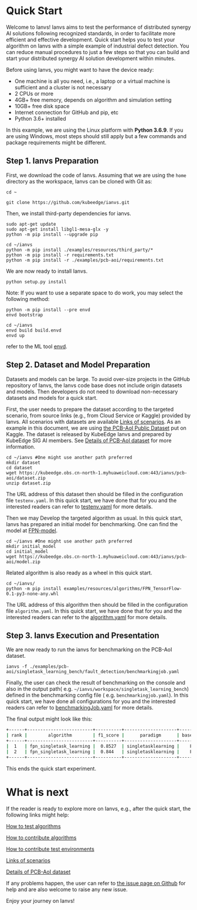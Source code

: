 [Links of scenarios]: ../proposals/scenarios/industrial-defect-detection/pcb-aoi.md

[the PCB-AoI public dataset]: https://www.kaggle.com/datasets/kubeedgeianvs/pcb-aoi
[Details of PCB-AoI dataset]: ../proposals/scenarios/industrial-defect-detection/pcb-aoi.md
[XFTP]: https://www.xshell.com/en/xftp/
[FPN-model]: https://kubeedge.obs.cn-north-1.myhuaweicloud.com:443/ianvs/pcb-aoi/model.zip
[How to test algorithms]: how-to-test-algorithms.md
[How to contribute algorithms]: how-to-contribute-algorithms.md
[How to contribute test environments]: how-to-contribute-test-environments.md

# Quick Start

Welcome to Ianvs! Ianvs aims to test the performance of distributed synergy AI solutions following recognized standards,
in order to facilitate more efficient and effective development. Quick start helps you to test your algorithm on Ianvs
with a simple example of industrial defect detection. You can reduce manual procedures to just a few steps so that you can
build and start your distributed synergy AI solution development within minutes.

Before using Ianvs, you might want to have the device ready:

- One machine is all you need, i.e., a laptop or a virtual machine is sufficient and a cluster is not necessary
- 2 CPUs or more
- 4GB+ free memory, depends on algorithm and simulation setting
- 10GB+ free disk space
- Internet connection for GitHub and pip, etc
- Python 3.6+ installed
  
In this example, we are using the Linux platform with **Python 3.6.9**. If you are using Windows, most steps should still apply but a few commands and package requirements might be different.

## Step 1. Ianvs Preparation

First, we download the code of Ianvs. Assuming that we are using the `home` directory as the workspace, Ianvs can be cloned with Git as:

``` shell
cd ~

git clone https://github.com/kubeedge/ianvs.git   
```

Then, we install third-party dependencies for ianvs.

``` shell
sudo apt-get update
sudo apt-get install libgl1-mesa-glx -y
python -m pip install --upgrade pip

cd ~/ianvs 
python -m pip install ./examples/resources/third_party/*
python -m pip install -r requirements.txt
python -m pip install -r ./examples/pcb-aoi/requirements.txt
```

We are now ready to install Ianvs.

``` shell
python setup.py install  
```

Note:
If you want to use a separate space to do work, you may select the following method:

```shell
python -m pip install --pre envd
envd bootstrap

cd ~/ianvs
envd build build.envd
envd up
```

refer to the ML tool [envd](https://envd.tensorchord.ai/guide/getting-started.html).

## Step 2. Dataset and Model Preparation

Datasets and models can be large. To avoid over-size projects in the GitHub repository of Ianvs, the Ianvs code base does
not include origin datasets and models. Then developers do not need to download non-necessary datasets and models for a
quick start.

First, the user needs to prepare the dataset according to the targeted scenario, from source links (e.g., from Cloud
Service or Kaggle) provided by Ianvs. All scenarios with datasets are available [Links of scenarios]. As an example in
this document, we are using [the PCB-AoI Public Dataset] put on Kaggle. The dataset is released by KubeEdge Ianvs and prepared by KubeEdge SIG AI members.
See [Details of PCB-AoI dataset] for more information.

``` shell
cd ~/ianvs #One might use another path preferred
mkdir dataset   
cd dataset
wget https://kubeedge.obs.cn-north-1.myhuaweicloud.com:443/ianvs/pcb-aoi/dataset.zip
unzip dataset.zip
```

The URL address of this dataset then should be filled in the configuration file ``testenv.yaml``. In this quick start,
we have done that for you and the interested readers can refer to [testenv.yaml](https://ianvs.readthedocs.io/en/latest/guides/how-to-test-algorithms.html#step-1-test-environment-preparation) for more details.

<!-- Please put the downloaded dataset on the above dataset path, e.g., `~/ianvs/dataset`. One can transfer the dataset to the path, e.g., on a remote Linux system using [XFTP].  -->

Then we may Develop the targeted algorithm as usual. In this quick start, Ianvs has prepared an initial model for
benchmarking. One can find the model at [FPN-model].

``` shell
cd ~/ianvs #One might use another path preferred
mkdir initial_model  
cd initial_model
wget https://kubeedge.obs.cn-north-1.myhuaweicloud.com:443/ianvs/pcb-aoi/model.zip
```

<!-- Please put the downloaded model on the above model path, e.g., `~/ianvs/initial_model`. One can transfer the model to the path, e.g., on remote a Linux system using [XFTP].  -->

Related algorithm is also ready as a wheel in this quick start.

``` shell
cd ~/ianvs/
python -m pip install examples/resources/algorithms/FPN_TensorFlow-0.1-py3-none-any.whl
```

The URL address of this algorithm then should be filled in the configuration file ``algorithm.yaml``. In this quick
start, we have done that for you and the interested readers can refer to the [algorithm.yaml](https://ianvs.readthedocs.io/en/latest/guides/how-to-test-algorithms.html#step-1-test-environment-preparation) for more details.

## Step 3. Ianvs Execution and Presentation

We are now ready to run the ianvs for benchmarking on the PCB-AoI dataset.

``` shell
ianvs -f ./examples/pcb-aoi/singletask_learning_bench/fault_detection/benchmarkingjob.yaml
```

Finally, the user can check the result of benchmarking on the console and also in the output path(
e.g. `~/ianvs/workspace/singletask_learning_bench`) defined in the benchmarking config file (
e.g. `benchmarkingjob.yaml`). In this quick start, we have done all configurations for you and the interested readers
can refer to [benchmarkingJob.yaml](https://ianvs.readthedocs.io/en/latest/guides/how-to-test-algorithms.html#step-1-test-environment-preparation) for more details.

The final output might look like this:

```bash
+------+-------------------------+----------+--------------------+-----------+--------------------+-------------------------+---------------------+------------------------------------------------------------------------------------------+
| rank |        algorithm        | f1_score |      paradigm      | basemodel | basemodel-momentum | basemodel-learning_rate |         time        |                                           url                                            |
+------+-------------------------+----------+--------------------+-----------+--------------------+-------------------------+---------------------+------------------------------------------------------------------------------------------+
|  1   | fpn_singletask_learning |  0.8527  | singletasklearning |    FPN    |        0.5         |           0.1           | 2025-01-06 14:30:30 | ./workspace/benchmarkingjob/fpn_singletask_learning/3a76bc25-cc0b-11ef-9f00-65cc74a7c013 |
|  2   | fpn_singletask_learning |  0.844   | singletasklearning |    FPN    |        0.95        |           0.1           | 2025-01-06 14:25:18 | ./workspace/benchmarkingjob/fpn_singletask_learning/3a76bc24-cc0b-11ef-9f00-65cc74a7c013 |
+------+-------------------------+----------+--------------------+-----------+--------------------+-------------------------+---------------------+------------------------------------------------------------------------------------------+
```

This ends the quick start experiment.

# What is next

If the reader is ready to explore more on Ianvs, e.g., after the quick start, the following links might help:

[How to test algorithms]

[How to contribute algorithms]

[How to contribute test environments]

[Links of scenarios]

[Details of PCB-AoI dataset]

If any problems happen, the user can refer to [the issue page on Github](https://github.com/kubeedge/ianvs/issues) for help and are also welcome to raise any new issue.

Enjoy your journey on Ianvs!